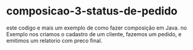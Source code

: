 # composicao-3-status-de-pedido
este codigo e mais um exemplo de como fazer composição em Java. no Exemplo nos criamos o cadastro de um cliente, fazemos um pedido, e emitimos um relatorio com preco final.

